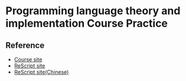 # Programming language theory and implementation Course Practice

## Reference
- [Course site](https://bobzhang.github.io/courses/)
- [ReScript site](https://rescript-lang.org/)
- [ReScript site(Chinese)](https://rescript-idea.github.io/)
